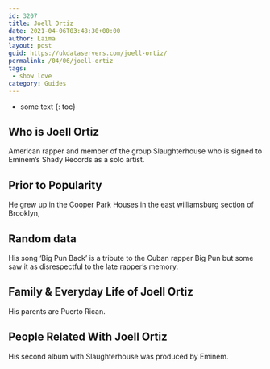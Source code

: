 ```yaml
---
id: 3207
title: Joell Ortiz
date: 2021-04-06T03:48:30+00:00
author: Laima
layout: post
guid: https://ukdataservers.com/joell-ortiz/
permalink: /04/06/joell-ortiz
tags:
 - show love
category: Guides
---
```


* some text
{: toc}


## Who is Joell Ortiz
                  
                  
                  
American rapper and member of the group Slaughterhouse who is signed to Eminem&#8217;s Shady Records as a solo artist.
                  
              
            
              
            
                
                
                
## Prior to Popularity
                  
                  
                  
He grew up in the Cooper Park Houses in the east williamsburg section of Brooklyn,
                  
              
            
              
            
                
                
                
## Random data
                  
                  
                  
His song &#8216;Big Pun Back&#8217; is a tribute to the Cuban rapper Big Pun but some saw it as disrespectful to the late rapper&#8217;s memory.
                  
              
            
              
            
                
                
                
## Family & Everyday Life of Joell Ortiz
                  
                  
                  
His parents are Puerto Rican.
                  
              
            
              
            
                
                
                
## People Related With Joell Ortiz
                  
                  
                  
His second album with Slaughterhouse was produced by Eminem.
                  
              
            
              
            
                
              
            
              
              
            
            
              
            
          
          
          